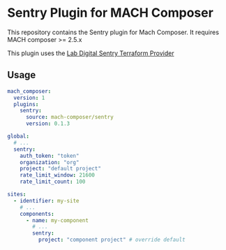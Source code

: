 # Sentry Plugin for MACH Composer

This repository contains the Sentry plugin for Mach Composer. It requires MACH
composer >= 2.5.x

This plugin uses the [Lab Digital Sentry Terraform Provider](https://registry.terraform.io/providers/labd/sentry/latest)

## Usage

```yaml
mach_composer:
  version: 1
  plugins:
    sentry:
      source: mach-composer/sentry
      version: 0.1.3

global:
  # ...
  sentry:
    auth_token: "token"
    organization: "org"
    project: "default project"
    rate_limit_window: 21600
    rate_limit_count: 100

sites:
  - identifier: my-site
    # ...
    components:
      - name: my-component
        # ...
        sentry:
          project: "component project" # override default
```
